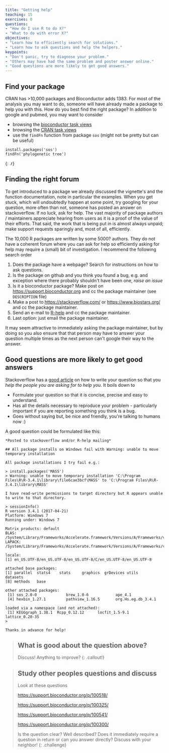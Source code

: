 ```yaml
---
title: "Getting help"
teaching: 15
exercises: 0
questions:
- "How do I use R to do X?"
- "What to do with error X?"
objectives:
- "Learn how to efficiently search for solutions."
- "Learn how to ask questions and help the helpers."
keypoints:
- "Don't panic, try to diagnose your problem."
- "Others may have had the same problem and poster answer online."
- "Good questions are more likely to get good answers."
---
```




## Find your package

CRAN has >10,000 packages and Bioconductor adds 1383. For most of the analysis you may want to do, someone will have already made a package to help you with this. How do you best find the right package? In addition to google and pubmed, you may want to consider 

- browsing the [bioconductor task views](https://bioconductor.org/packages/3.5/BiocViews.html)
- browsing the [CRAN task views](https://cran.r-project.org/web/views/)
- use the `findFn` function from package `sos` (might not be pretty but can be useful)


~~~
install.packages('sos')
findFn('phylogenetic tree')
~~~
{: .r}
## Finding the right forum

To get introduced to a package we already discussed the vignette's and the function documentation, note in particular the examples. When you get stuck, which will undoubtedly happen at some point, try googling for your question, more often than not, someone has posted an answer on stackoverflow. If no luck, ask for help. The vast majority of package authors / maintainers appreciate hearing from users as it is a proof of the value of their efforts. That said, the work that is being put in is almost always unpaid; make support requests sparingly and, most of all, efficiently.

The 10,000 R packages are written by some 5000? authors. They do not have a coherent forum where you can ask for help so efficiently asking for help may require a (small) bit of investigation. I recommend the following search order

1. Does the package have a webpage? Search for instructions on how to
   ask questions.
2. Is the package on github and you think you found a bug, e.g. and
   exception where there probably shouldn't have been one, *raise an
   issue*
3. Is it a bioconductor package? Make post on
   https://support.bioconductor.org and cc the package maintainer (see
   `DESCRIPTION` file)
4. Make a post to https://stackoverflow.com/ or
   https://www.biostars.org/ and cc the package maintainer.
5. Send an e-mail to
   [R-help](https://stat.ethz.ch/mailman/listinfo/r-help) and cc the
   package maintainer.
6. Last option: just email the package maintainer.

It may seem attractive to immediately asking the package maintainer, but by doing so you also ensure that that person may have to answer your question multiple times as the next person can't google their way to the answer. 

## Good questions are more likely to get good answers

Stackoverflow has a [good article](https://stackoverflow.com/help/how-to-ask) on how to write your question so that you *help the people you are asking for to help you*. It boils down to

- Formulate your question so that it is concise, precise and easy to understand. 
- Has all the details necessary to reproduce your problem -
  particularly important if you are reporting something you think is a
  bug.
- Goes without saying but, be nice and friendly, you're talking to humans now :)

A good question could be formulated like this:

```
*Posted to stackoverflow and/or R-help mailing*

## All package installs on Windows fail with Warning: unable to move temporary installation

All package installations I try fail e.g.:

> install.packages('MASS')
> Warning: unable to move temporary installation 'C:\Program Files\R\R-3.4.1\library\file6cae3bcf\MASS' to 'C:\Program Files\R\R-3.4.1\library\MASS'

I have read-write permissions to target directory but R appears unable to write to that directory.

> sessionInfo()
R version 3.4.1 (2017-04-21)
Platform: Windows 7
Running under: Windows 7

Matrix products: default
BLAS: /System/Library/Frameworks/Accelerate.framework/Versions/A/Frameworks/vecLib.framework/Versions/A/libBLAS.dylib
LAPACK: /System/Library/Frameworks/Accelerate.framework/Versions/A/Frameworks/vecLib.framework/Versions/A/libLAPACK.dylib

locale:
[1] en_US.UTF-8/en_US.UTF-8/en_US.UTF-8/C/en_US.UTF-8/en_US.UTF-8

attached base packages:
[1] parallel  stats4    stats     graphics  grDevices utils     datasets 
[8] methods   base     

other attached packages:
 [1] sos_2.0-0             brew_1.0-6            ape_4.1
 [4] hexbin_1.27.1         pathview_1.16.5       org.Hs.eg.db_3.4.1

loaded via a namespace (and not attached):
 [1] KEGGgraph_1.38.1  Rcpp_0.12.12      locfit_1.5-9.1    lattice_0.20-35
> 

Thanks in advance for help!
```

> ## What is good about the question above?
>
> Discuss! Anything to improve?
{: .callout!}

> ## Study other peoples questions and discuss
> 
> Look at these questions
> 
> https://support.bioconductor.org/p/100518/
> 
> https://support.bioconductor.org/p/100325/
> 
> https://support.bioconductor.org/p/100541/
> 
> https://support.bioconductor.org/p/100300/
> 
> Is the question clear? Well described? Does it immediately require a question in return or can you answer directly? Discuss with your neighbor!
{: .challenge}
